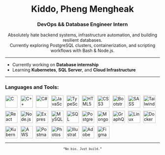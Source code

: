 <h1 align="center">Kiddo, Pheng Mengheak</h1>
<h3 align="center">DevOps && Database Engineer Intern</h3>

<p align="center">
  Absolutely hate backend systems, infrastructure automation, and building resilient databases.<br>
  Currently exploring PostgreSQL clusters, containerization, and scripting workflows with Bash & Node.js.
</p>

---

- Currently working on **Database internship**  
- Learning **Kubernetes**, **SQL Server**, and **Cloud Infrastructure**  

---
<h3 align="left">Languages and Tools:</h3>

<div align="left" style="display: flex; flex-wrap: wrap; gap: 10px">

<!-- Programming Languages -->
  <img src="https://img.icons8.com/color/48/c-programming.png" alt="C" width="40" height="40"/>
  <img src="https://img.icons8.com/color/48/c-plus-plus-logo.png" alt="C++" width="40" height="40"/>
  <img src="https://img.icons8.com/color/48/c-sharp-logo.png" alt="C#" width="40" height="40"/>
  <img src="https://img.icons8.com/color/48/javascript--v1.png" alt="JavaScript" width="40" height="40"/>
  <img src="https://img.icons8.com/color/48/typescript.png" alt="TypeScript" width="40" height="40"/>

<!-- Frontend & UI -->
  <img src="https://img.icons8.com/color/48/html-5--v1.png" alt="HTML5" width="40" height="40"/>
  <img src="https://img.icons8.com/color/48/css3.png" alt="CSS3" width="40" height="40"/>
  <img src="https://img.icons8.com/color/48/bootstrap.png" alt="Bootstrap" width="40" height="40"/>
  <img src="https://img.icons8.com/color/48/sass.png" alt="SASS" width="40" height="40"/>
  <img src="https://img.icons8.com/color/48/tailwind_css.png" alt="TailwindCSS" width="40" height="40"/>
  <img src="https://img.icons8.com/color/48/react-native.png" alt="React" width="40" height="40"/>

<!-- Backend & Databases -->
  <img src="https://img.icons8.com/color/48/nodejs.png" alt="Node.js" width="40" height="40"/>
  <img src="https://img.icons8.com/ios/50/express-js.png" alt="Express.js" width="40" height="40"/>
  <img src="https://img.icons8.com/color/48/mysql-logo.png" alt="MySQL" width="40" height="40"/>
  <img src="https://img.icons8.com/color/48/microsoft-sql-server.png" alt="SQL Server" width="40" height="40"/>
  <img src="https://img.icons8.com/color/48/postgreesql.png" alt="PostgreSQL" width="40" height="40"/>
  <img src="https://img.icons8.com/color/48/mongodb.png" alt="MongoDB" width="40" height="40"/>
  <img src="https://img.icons8.com/color/48/graphql.png" alt="GraphQL" width="40" height="40"/>

<!-- DevOps & Infra -->
  <img src="https://img.icons8.com/color/48/linux.png" alt="Linux" width="40" height="40"/>
  <img src="https://img.icons8.com/color/48/docker.png" alt="Docker" width="40" height="40"/>
  <img src="https://img.icons8.com/color/48/kubernetes.png" alt="Kubernetes" width="40" height="40"/>
  <img src="https://img.icons8.com/color/48/amazon-web-services.png" alt="AWS" width="40" height="40"/>
  <img src="https://img.icons8.com/external-tal-revivo-color-tal-revivo/48/external-postman-is-the-only-complete-api-development-environment-logo-color-tal-revivo.png" alt="Postman" width="40" height="40"/>

<!-- Design Tools -->
  <img src="https://img.icons8.com/color/48/adobe-photoshop--v1.png" alt="Photoshop" width="40" height="40"/>
  <img src="https://img.icons8.com/color/48/adobe-illustrator--v1.png" alt="Illustrator" width="40" height="40"/>
  <img src="https://img.icons8.com/color/48/adobe-xd.png" alt="Adobe XD" width="40" height="40"/>
  <img src="https://img.icons8.com/color/48/figma.png" alt="Figma" width="40" height="40"/>

</div>

---

<p align="center"><sub><code>“No bio. Just build.”</code></sub></p>
